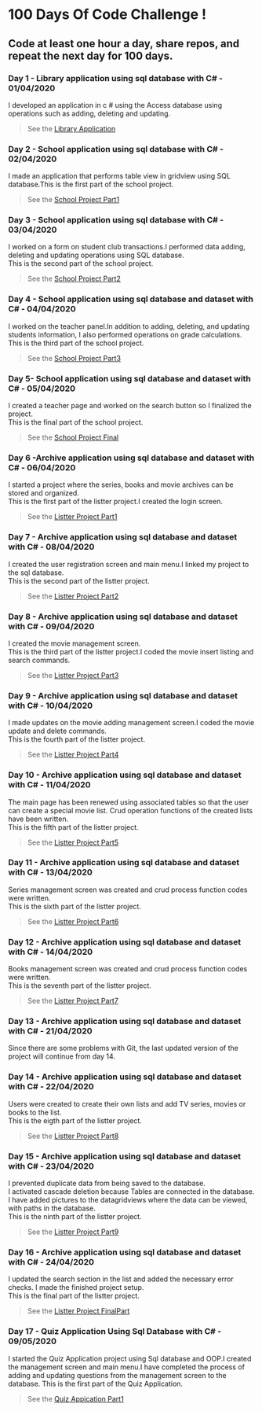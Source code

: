 # 100 Days Of Code Challenge !
## Code at least one hour a day, share repos, and repeat the next day for 100 days.
### Day 1 - Library application using sql database with C# - 01/04/2020
I developed an application in c # using the Access database using operations such as adding, deleting and updating.<br/>
> See the [Library Application](https://github.com/edacaam/100DaysOfCode-CSharp/tree/master/Day1)

### Day 2 - School application using sql database with C# - 02/04/2020
I made an application that performs table view in gridview using SQL database.This is the first part of the school project.<br/>
> See the [School Project Part1](https://github.com/edacaam/100DaysOfCode-CSharp/tree/master/Day2)

### Day 3 - School application using sql database with C# - 03/04/2020
I worked on a form on student club transactions.I performed data adding, deleting and updating operations using SQL database.<br/>
This is the second part of the school project.<br/>
> See the [School Project Part2](https://github.com/edacaam/100DaysOfCode-CSharp/tree/master/Day3)

### Day 4 - School application using sql database and dataset with C# - 04/04/2020
I worked on the teacher panel.In addition to adding, deleting, and updating students information, I also performed operations on grade calculations.<br/>
This is the third  part of the school project.<br/>
> See the [School Project Part3](https://github.com/edacaam/100DaysOfCode-CSharp/tree/master/Day4)

### Day 5- School application using sql database and dataset with C# - 05/04/2020
I created a teacher page and worked on the search button so I finalized the project.<br/>
This is the final part of the school project.<br/>
> See the [School Project Final](https://github.com/edacaam/100DaysOfCode-CSharp/tree/master/Day5)

### Day 6 -Archive application using sql database and dataset with C# - 06/04/2020
I started a project where the series, books and movie archives can be stored and organized.<br/>
This is the first  part of the listter project.I created the login screen.<br/>
> See the [Listter Project Part1](https://github.com/edacaam/100DaysOfCode-CSharp/tree/master/Day6)

### Day 7 - Archive application using sql database and dataset with C# - 08/04/2020
I created the user registration screen and main menu.I linked my project to the sql database.<br/>
This is the second  part of the listter project.<br/>
> See the [Listter Project Part2](https://github.com/edacaam/100DaysOfCode-CSharp/tree/master/Day7)

### Day 8 - Archive application using sql database and dataset with C# - 09/04/2020
I created the movie management screen.<br/>
This is the third  part of the listter project.I coded the movie insert listing and search commands.<br/>
> See the [Listter Project Part3](https://github.com/edacaam/100DaysOfCode-CSharp/tree/master/Day8)
 
### Day 9 - Archive application using sql database and dataset with C# - 10/04/2020
I made updates on the movie adding management screen.I coded the movie update and delete commands.<br/>
This is the fourth  part of the listter project.<br/>
> See the [Listter Project Part4](https://github.com/edacaam/100DaysOfCode-CSharp/tree/master/Day9)

### Day 10 - Archive application using sql database and dataset with C# - 11/04/2020
The main page has been renewed using associated tables so that the user can create a special movie list. Crud operation functions of the created lists have been written.<br/>
This is the fifth  part of the listter project.<br/>
> See the [Listter Project Part5](https://github.com/edacaam/100DaysOfCode-CSharp/tree/master/Day10)

### Day 11 - Archive application using sql database and dataset with C# - 13/04/2020
Series management screen was created and crud process function codes were written.<br/>
This is the sixth  part of the listter project.<br/>
> See the [Listter Project Part6](https://github.com/edacaam/100DaysOfCode-CSharp/tree/master/Day11)<br/>

### Day 12 - Archive application using sql database and dataset with C# - 14/04/2020
Books management screen was created and crud process function codes were written.<br/>
This is the seventh part of the listter project.<br/>
> See the [Listter Project Part7](https://github.com/edacaam/100DaysOfCode-CSharp/tree/master/Day12)<br/>

### Day 13 - Archive application using sql database and dataset with C# - 21/04/2020
Since there are some problems with Git, the last updated version of the project will continue from day 14.

### Day 14 - Archive application using sql database and dataset with C# - 22/04/2020
Users were created to create their own lists and add TV series, movies or books to the list.<br/>
This is the eigth part of the listter project.<br/>
> See the [Listter Project Part8](https://github.com/edacaam/100DaysOfCode-CSharp/tree/master/Day14)

### Day 15 - Archive application using sql database and dataset with C# - 23/04/2020
I prevented duplicate data from being saved to the database.<br/>
I activated cascade deletion because Tables are connected in the database.<br/>
I have added pictures to the datagridviews where the data can be viewed, with paths in the database.<br/>
This is the ninth part of the listter project.<br/>
> See the [Listter Project Part9](https://github.com/edacaam/100DaysOfCode-CSharp/tree/master/Day15)

### Day 16 - Archive application using sql database and dataset with C# - 24/04/2020
I updated the search section in the list and added the necessary error checks. I made the finished project setup.<br/>
This is the final part of the listter project.<br/>
> See the [Listter Project FinalPart](https://github.com/edacaam/100DaysOfCode-CSharp/tree/master/Day16)

### Day 17 - Quiz Application Using Sql Database with C# - 09/05/2020
I started the Quiz Application project using Sql database and OOP.I created the management screen and main menu.I have completed the process of adding and updating questions from the management screen to the database.
This is the first part of the Quiz Application.<br/>
> See the [Quiz Appication Part1](https://github.com/edacaam/100DaysOfCode-CSharp/tree/master/Day17)
  
